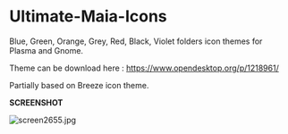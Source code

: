 # Ultimate-Maia-Icons
Blue, Green, Orange, Grey, Red, Black, Violet folders icon themes for Plasma and Gnome.

Theme can be download here : https://www.opendesktop.org/p/1218961/

Partially based on Breeze icon theme.

<b>SCREENSHOT</b>

<img src="https://cdn.scrot.moe/images/2018/09/16/screen2655.jpg" alt="screen2655.jpg" border="0" />
